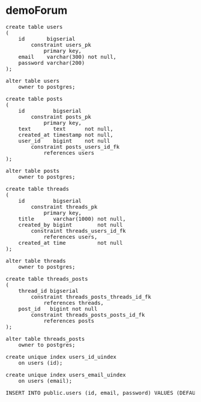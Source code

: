 # demoForum

<pre>
create table users
(
    id       bigserial
        constraint users_pk
            primary key,
    email    varchar(300) not null,
    password varchar(200)
);

alter table users
    owner to postgres;

create table posts
(
    id         bigserial
        constraint posts_pk
            primary key,
    text       text      not null,
    created_at timestamp not null,
    user_id    bigint    not null
        constraint posts_users_id_fk
            references users
);

alter table posts
    owner to postgres;

create table threads
(
    id         bigserial
        constraint threads_pk
            primary key,
    title      varchar(1000) not null,
    created_by bigint        not null
        constraint threads_users_id_fk
            references users,
    created_at time          not null
);

alter table threads
    owner to postgres;

create table threads_posts
(
    thread_id bigserial
        constraint threads_posts_threads_id_fk
            references threads,
    post_id   bigint not null
        constraint threads_posts_posts_id_fk
            references posts
);

alter table threads_posts
    owner to postgres;

create unique index users_id_uindex
    on users (id);

create unique index users_email_uindex
    on users (email);

INSERT INTO public.users (id, email, password) VALUES (DEFAULT, 'arctgalex@gmail.com'::varchar(300), '$2a$10$w2JqK0lto3IiAFe0tNgMX.EOEfLBGl6H8jEaYOmnBWERYanvdi7qG'::varchar(200))
</pre>

